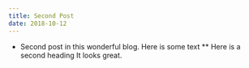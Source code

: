```yaml
---
title: Second Post
date: 2018-10-12
---
```

* Second post in this wonderful blog.
Here is some text
** Here is a second heading
It looks great.
